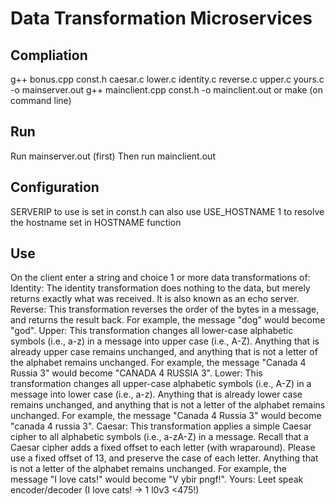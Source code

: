 # Data Transformation Microservices
## Compliation
g++ bonus.cpp const.h caesar.c lower.c identity.c reverse.c upper.c yours.c -o mainserver.out
g++ mainclient.cpp const.h -o mainclient.out
or
make
(on command line)

## Run
Run mainserver.out (first)
Then run mainclient.out

## Configuration
SERVERIP to use is set in const.h
can also use USE_HOSTNAME 1 to resolve the hostname set in HOSTNAME function

## Use
On the client enter a string and choice 1 or more data transformations of:
Identity: The identity transformation does nothing to the data, but merely returns exactly what was received. It is also known as an echo server.
Reverse: This transformation reverses the order of the bytes in a message, and returns the result back. For example, the message "dog" would become "god".
Upper: This transformation changes all lower-case alphabetic symbols (i.e., a-z) in a message into upper case (i.e., A-Z). Anything that is already upper case remains unchanged, and anything that is not a letter of the alphabet remains unchanged. For example, the message "Canada 4 Russia 3" would become "CANADA 4 RUSSIA 3".
Lower: This transformation changes all upper-case alphabetic symbols (i.e., A-Z) in a message into lower case (i.e., a-z). Anything that is already lower case remains unchanged, and anything that is not a letter of the alphabet remains unchanged. For example, the message "Canada 4 Russia 3" would become "canada 4 russia 3".
Caesar: This transformation applies a simple Caesar cipher to all alphabetic symbols (i.e., a-zA-Z) in a message. Recall that a Caesar cipher adds a fixed offset to each letter (with wraparound). Please use a fixed offset of 13, and preserve the case of each letter. Anything that is not a letter of the alphabet remains unchanged. For example, the message "I love cats!" would become "V ybir pngf!".
Yours: Leet speak encoder/decoder (I love cats! -> 1 l0v3 <475!)
